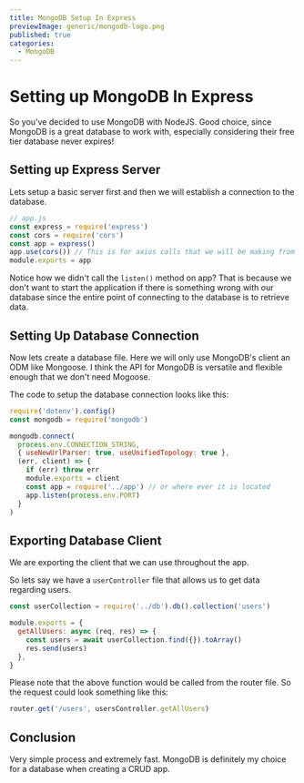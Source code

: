 ```yaml
---
title: MongoDB Setup In Express
previewImage: generic/mongodb-logo.png
published: true
categories:
  - MongoDB
---
```


# Setting up MongoDB In Express

So you've decided to use MongoDB with NodeJS. Good choice, since MongoDB is a great database to work with, especially considering their free tier database never expires!

## Setting up Express Server

Lets setup a basic server first and then we will establish a connection to the database.

```javascript
// app.js
const express = require('express')
const cors = require('cors')
const app = express()
app.use(cors()) // This is for axios calls that we will be making from the client side.
module.exports = app
```

Notice how we didn't call the `listen()` method on app? That is because we don't want to start the application if there is something wrong with our database since the entire point of connecting to the database is to retrieve data.

## Setting Up Database Connection

Now lets create a database file. Here we will only use MongoDB's client an ODM like Mongoose. I think the API for MongoDB is versatile and flexible enough that we don't need Mogoose.

The code to setup the database connection looks like this:

```javascript
require('dotenv').config()
const mongodb = require('mongodb')

mongodb.connect(
  process.env.CONNECTION_STRING,
  { useNewUrlParser: true, useUnifiedTopology: true },
  (err, client) => {
    if (err) throw err
    module.exports = client
    const app = require('../app') // or where ever it is located
    app.listen(process.env.PORT)
  }
)
```

## Exporting Database Client

We are exporting the client that we can use throughout the app.

So lets say we have a `userController` file that allows us to get data regarding users.

```javascript
const userCollection = require('../db').db().collection('users')

module.exports = {
  getAllUsers: async (req, res) => {
    const users = await userCollection.find({}).toArray()
    res.send(users)
  },
}
```

Please note that the above function would be called from the router file. So the request could look something like this:

```javascript
router.get('/users', usersController.getAllUsers)
```

## Conclusion

Very simple process and extremely fast. MongoDB is definitely my choice for a database when creating a CRUD app.
